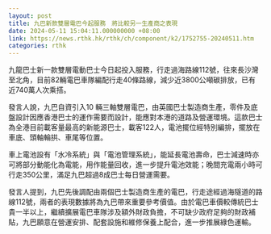 ```yaml
---
layout: post
title: 九巴新款雙層電巴今起服務　將比較另一生產商之表現
date: 2024-05-11 15:04:11.000000000 +08:00
link: https://news.rthk.hk/rthk/ch/component/k2/1752755-20240511.htm
categories: rthk
---
```


九龍巴士新一款雙層電動巴士今日起投入服務，行走過海路線112號，往來長沙灣至北角，目前82輛電巴車隊編配行走40條路線，減少近3800公噸碳排放，已有近740萬人次乘搭。

發言人說，九巴自資引入10 輛三軸雙層電巴，由英國巴士製造商生產，零件及底盤設計因應香港巴士的運作需要而設計，能應對本港的道路及營運環境。這款巴士為全港目前載客量最高的新能源巴士，載客122人，電池擺位經特別編排，擺放在車底、頭軸輪拱、車尾等位置。

車上電池設有「水冷系統」與「電池管理系統」，能延長電池壽命，巴士減速時亦可將部分動能化為電能，用作能量回收，進一步提升電池效能；晚間充電兩小時可行走350公里，滿足九巴超過8成巴士每日營運需要。

發言人提到，九巴先後調配由兩個巴士製造商生產的電巴，行走途經過海隧道的路線112號，兩者的表現數據將為九巴帶來重要參考價值。由於電巴車價較傳統巴士貴一半以上，繼續擴展電巴車隊涉及額外財政負擔，不可缺少政府足夠的財政補貼，九巴願意在營運安排、配套設施和維修保養上配合，進一步推展綠色運輸。
